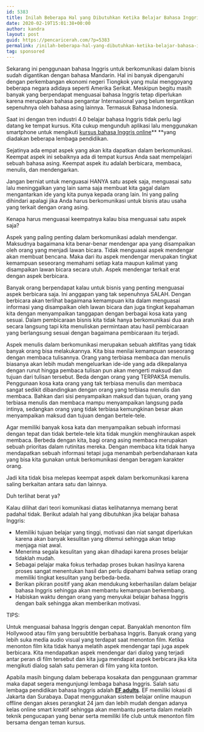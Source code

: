 ```yaml
---
id: 5383
title: Inilah Beberapa Hal yang Dibutuhkan Ketika Belajar Bahasa Inggris
date: 2020-02-19T15:01:38+00:00
author: kandra
layout: post
guid: https://pencaricerah.com/?p=5383
permalink: /inilah-beberapa-hal-yang-dibutuhkan-ketika-belajar-bahasa-inggris/
tag: sponsored
---
```

Sekarang ini penggunaan bahasa Inggris untuk berkomunikasi dalam bisnis sudah digantikan dengan bahasa Mandarin. Hal ini banyak dipengaruhi dengan perkembangan ekonomi negeri Tiongkok yang mulai menggoyang beberapa negara adidaya seperti Amerika Serikat. Meskipun begitu masih banyak yang berpendapat menguasai bahasa Inggris tetap diperlukan karena merupakan bahasa pengantar Internasional yang belum tergantikan sepenuhnya oleh bahasa asing lainnya. Termasuk Bahasa Indonesia.

Saat ini dengan tren industri 4.0 belajar bahasa Inggris tidak perlu lagi datang ke tempat kursus. Kita cukup mengunduh aplikasi lalu menggunakan smartphone untuk mengikuti [kursus bahasa Inggris online](https://www.ef.co.id/englishfirst/adults/courses/efset/)** **yang diadakan beberapa lembaga pendidikan. 

Sejatinya ada empat aspek yang akan kita dapatkan dalam berkomunikasi. Keempat aspek ini sebaiknya ada di tempat kursus Anda saat mempelajari sebuah bahasa asing. Keempat aspek itu adalah berbicara, membaca, menulis, dan mendengarkan. 

Jangan berniat untuk menguasai HANYA satu aspek saja, menguasai satu lalu meninggalkan yang lain sama saja membuat kita gagal dalam mengantarkan ide yang kita punya kepada orang lain. Ini yang paling dihindari apalagi jika Anda harus berkomunikasi untuk bisnis atau usaha yang terkait dengan orang asing. 

Kenapa harus menguasai keempatnya kalau bisa menguasai satu aspek saja?

Aspek yang paling penting dalam berkomunikasi adalah mendengar. Maksudnya bagaimana kita benar-benar mendengar apa yang disampaikan oleh orang yang menjadi lawan bicara. Tidak menguasai aspek mendengar akan membuat bencana. Maka dari itu aspek mendengar merupakan tingkat kemampuan seseorang memahami setiap kata maupun kalimat yang disampaikan lawan bicara secara utuh. Aspek mendengar terkait erat dengan aspek berbicara.

Banyak orang berpendapat kalau untuk bisnis yang penting menguasai aspek berbicara saja. Ini anggapan yang tak sepenuhnya SALAH. Dengan berbicara akan terlihat bagaimana kemampuan kita dalam menguasai informasi yang disampaikan oleh lawan bicara dan juga tingkat kepahaman kita dengan menyampaikan tanggapan dengan berbagai kosa kata yang sesuai. Dalam pembicaraan bisnis kita tidak hanya berkomunikasi dua arah secara langsung tapi kita menuliskan permintaan atau hasil pembicaraan yang berlangsung sesuai dengan bagaimana pembicaraan itu terjadi. 

Aspek menulis dalam berkomunikasi merupakan sebuah aktifitas yang tidak banyak orang bisa melakukannya. Kita bisa menilai kemampuan seseorang dengan membaca tulisannya. Orang yang terbiasa membaca dan menulis biasanya akan lebih mudah mengeluarkan ide-ide yang ada dikepalanya dengan runut hingga pembaca tulisan pun akan mengerti maksud dan tujuan dari tulisan tersebut. Beda dengan orang yang TERPAKSA menulis. Penggunaan kosa kata orang yang tak terbiasa menulis dan membaca sangat sedikit dibandingkan dengan orang yang terbiasa menulis dan membaca. Bahkan dari sisi penyampaikan maksud dan tujuan, orang yang terbiasa menulis dan membaca mampu menyampaikan langsung pada intinya, sedangkan orang yang tidak terbiasa kemungkinan besar akan menyampaikan maksud dan tujuan dengan bertele-tele.

Agar memiliki banyak kosa kata dan menyampaikan sebuah informasi dengan tepat dan tidak bertele-tele kita tidak mungkin menghiraukan aspek membaca. Berbeda dengan kita, bagi orang asing membaca merupakan sebuah prioritas dalam rutinitas mereka. Dengan membaca kita tidak hanya mendapatkan sebuah informasi tetapi juga menambah perbendaharaan kata yang bisa kita gunakan untuk berkomunikasi dengan beragam karakter orang. 

Jadi kita tidak bisa melepas keempat aspek dalam berkomunikasi karena saling berkaitan antara satu dan lainnya.

Duh terlihat berat ya?

Kalau dilihat dari teori komunikasi diatas kelihatannya memang berat padahal tidak. Berikut adalah hal yang dibutuhkan jika belajar bahasa Inggris:

  * Memiliki tujuan belajar yang tinggi, motivasi dan niat sangat diperlukan karena akan banyak kesulitan yang ditemui sehingga akan tetap menjaga niat awal.
  * Menerima segala kesulitan yang akan dihadapi karena proses belajar tidaklah mudah.
  * Sebagai pelajar maka fokus terhadap proses bukan hasilnya karena proses sangat menentukan hasil dan perlu dipahami bahwa setiap orang memiliki tingkat kesulitan yang berbeda-beda.
  * Berikan pikiran positif yang akan mendukung keberhasilan dalam belajar bahasa Inggris sehingga akan membantu kemampuan berkembang.
  * Habiskan waktu dengan orang yang menyukai belajar bahasa Inggris dengan baik sehingga akan memberikan motivasi.

TIPS:

Untuk menguasai bahasa Inggris dengan cepat. Banyaklah menonton film Hollywood atau film yang bersubtitle berbahasa Inggris. Banyak orang yang lebih suka media audio visual yang terdapat saat menonton film. Ketika menonton film kita tidak hanya melatih aspek mendengar tapi juga aspek berbicara. Kita mendapatkan aspek mendengar dari dialog yang terjadi antar peran di film tersebut dan kita juga mendapat aspek berbicara jika kita mengikuti dialog salah satu pemeran di film yang kita tonton. 

Apabila masih bingung dalam beberapa kosakata dan penggunaan grammar maka dapat segera mengunjungi lembaga bahasa Inggris. Salah satu lembaga pendidikan bahasa Inggris adalah **[EF adults](https://www.ef.co.id/englishfirst/adults/)**. EF memiliki lokasi di Jakarta dan Surabaya. Dapat menggunakan sistem belajar online maupun offline dengan akses perangkat 24 jam dan lebih mudah dengan adanya kelas online smart kreatif sehingga akan membantu peserta dalam melatih teknik pengucapan yang benar serta memiliki life club untuk menonton film bersama dengan teman kursus.
